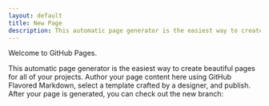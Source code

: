 ```yaml
---
layout: default
title: New Page
description: This automatic page generator is the easiest way to create beautiful pages for all of your projects. Author your page content here using GitHub Flavored Markdown, select a template crafted by a designer, and publish. 
---
```


Welcome to GitHub Pages.

<p>This automatic page generator is the easiest way to create beautiful pages for all of your projects. 
Author your page content here using GitHub Flavored Markdown, select a template crafted by a designer, and publish. 
After your page is generated, you can check out the new branch:</p>
